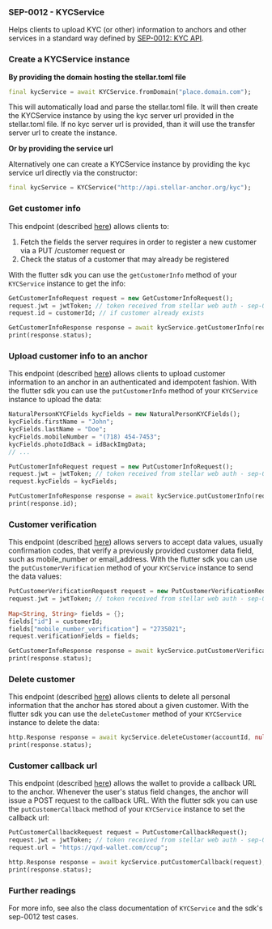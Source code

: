 
### SEP-0012 - KYCService

Helps clients to upload KYC (or other) information to anchors and other services in a standard way defined by [SEP-0012: KYC API](https://github.com/stellar/stellar-protocol/blob/master/ecosystem/sep-0012.md).




### Create a KYCService instance 

**By providing the domain hosting the stellar.toml file**

```dart
final kycService = await KYCService.fromDomain("place.domain.com");
```

This will automatically load and parse the stellar.toml file. It will then create the KYCService instance by using the kyc server url provided in the stellar.toml file. If no kyc server url is provided, than it will use the transfer server url to create the instance.

**Or by providing the service url**

Alternatively one can create a KYCService instance by providing the kyc service url directly via the constructor:

```dart
final kycService = KYCService("http://api.stellar-anchor.org/kyc");
```



### Get customer info

This endpoint (described [here](https://github.com/stellar/stellar-protocol/blob/master/ecosystem/sep-0012.md#customer-get)) allows clients to:

1. Fetch the fields the server requires in order to register a new customer via a PUT /customer request or
2. Check the status of a customer that may already be registered

With the flutter sdk you can use the ```getCustomerInfo``` method of your ```KYCService``` instance to get the info:

```dart
GetCustomerInfoRequest request = new GetCustomerInfoRequest();
request.jwt = jwtToken; // token received from stellar web auth - sep-0010
request.id = customerId; // if customer already exists

GetCustomerInfoResponse response = await kycService.getCustomerInfo(request);
print(response.status);
```



### Upload customer info to an anchor

This endpoint (described [here](https://github.com/stellar/stellar-protocol/blob/master/ecosystem/sep-0012.md#customer-put)) allows clients to upload customer information to an anchor in an authenticated and idempotent fashion. With the flutter sdk you can use the ```putCustomerInfo``` method of your ```KYCService``` instance to upload the data:

```dart
NaturalPersonKYCFields kycFields = new NaturalPersonKYCFields();
kycFields.firstName = "John";
kycFields.lastName = "Doe";
kycFields.mobileNumber = "(718) 454-7453";
kycFields.photoIdBack = idBackImgData;
// ...

PutCustomerInfoRequest request = new PutCustomerInfoRequest();
request.jwt = jwtToken; // token received from stellar web auth - sep-0010
request.kycFields = kycFields;

PutCustomerInfoResponse response = await kycService.putCustomerInfo(request);
print(response.id);
```



### Customer verification

This endpoint (described [here](https://github.com/stellar/stellar-protocol/blob/master/ecosystem/sep-0012.md#customer-put-verification)) allows servers to accept data values, usually confirmation codes, that verify a previously provided customer data field, such as mobile_number or email_address. With the flutter sdk you can use the ```putCustomerVerification``` method of your ```KYCService``` instance to send the data values:

```dart
PutCustomerVerificationRequest request = new PutCustomerVerificationRequest();
request.jwt = jwtToken; // token received from stellar web auth - sep-0010
    
Map<String, String> fields = {};
fields["id"] = customerId;
fields["mobile_number_verification"] = "2735021";
request.verificationFields = fields;

GetCustomerInfoResponse response = await kycService.putCustomerVerification(request);
print(response.status);
```



### Delete customer

This endpoint (described [here](https://github.com/stellar/stellar-protocol/blob/master/ecosystem/sep-0012.md#customer-delete)) allows clients to delete all personal information that the anchor has stored about a given customer. With the flutter sdk you can use the ```deleteCustomer``` method of your ```KYCService``` instance to delete the data:

```dart
http.Response response = await kycService.deleteCustomer(accountId, null, null, jwtToken);
print(response.status);
```



### Customer callback url

This endpoint (described [here](https://github.com/stellar/stellar-protocol/blob/master/ecosystem/sep-0012.md#customer-callback-put)) allows the wallet to provide a callback URL to the anchor. Whenever the user's status field changes, the anchor will issue a POST request to the callback URL. With the flutter sdk you can use the ```putCustomerCallback``` method of your ```KYCService``` instance to set the callback url:

```dart
PutCustomerCallbackRequest request = PutCustomerCallbackRequest();
request.jwt = jwtToken; // token received from stellar web auth - sep-0010
request.url = "https://qxd-wallet.com/ccup";

http.Response response = await kycService.putCustomerCallback(request);
print(response.status);
```



### Further readings

For more info, see also the class documentation of  ```KYCService```  and the sdk's sep-0012 test cases.

